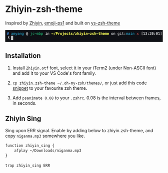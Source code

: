 # Zhiyin-zsh-theme

Inspired by [Zhiyin](https://github.com/W-Mai/BuZhiYin), [emoji-ps1](https://github.com/bigomega/emoji-ps1) and built on [ys-zsh-theme](https://github.com/ohmyzsh/ohmyzsh/blob/master/themes/ys.zsh-theme)

![](./demo.gif)

## Installation

1. Install `Zhiyin.otf` font, select it in your iTerm2 (under Non-ASCII font) and add it to your VS Code's font family.
2. `cp zhiyin.zsh-theme ~/.oh-my-zsh/themes/`, or just add this [code snippet](https://github.com/AmyangXYZ/zhiyin-zsh-theme/blob/9a37506a196b6457eff0c0aa65257db25f5026de/zhiyin.zsh-theme#L63-L117) to your favourite zsh theme.
   
3. Add `psanimate 0.08` to your `.zshrc`. 0.08 is the interval between frames, in seconds.

## Zhiyin Sing 

Sing upon ERR signal. Enable by adding below to zhiyin.zsh-theme, and copy `niganma.mp3` somewhere you like.

```shell
function zhiyin_sing {
    afplay ~/Downloads/niganma.mp3
}

trap zhiyin_sing ERR
```